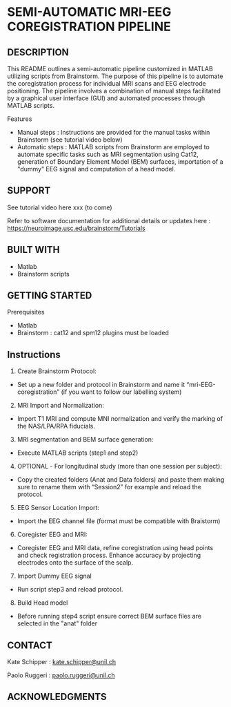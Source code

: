 # SEMI-AUTOMATIC MRI-EEG COREGISTRATION PIPELINE

## DESCRIPTION 
This README outlines a semi-automatic pipeline customized in MATLAB utilizing scripts from Brainstorm. The purpose of this pipeline is to automate the coregistration process for individual MRI scans and EEG electrode positioning. The pipeline involves a combination of manual steps facilitated by a graphical user interface (GUI) and automated processes through MATLAB scripts.

Features 
-	Manual steps : Instructions are provided for the manual tasks within Brainstorm (see tutorial video below)
-	Automatic steps : MATLAB scripts from Brainstorm are employed to automate specific tasks such as MRI segmentation using Cat12, generation of Boundary Element Model (BEM) surfaces, importation of a "dummy" EEG signal and computation of a head model. 

## SUPPORT 
See tutorial video here xxx (to come)

Refer to software documentation for additional details or updates here : https://neuroimage.usc.edu/brainstorm/Tutorials

## BUILT WITH
-	Matlab
-	Brainstorm scripts

## GETTING STARTED
Prerequisites 
-	Matlab
-	Brainstorm : cat12 and spm12 plugins must be loaded 

## Instructions
1.	Create Brainstorm Protocol:
-	Set up a new folder and protocol in Brainstorm and name it “mri-EEG-coregistration” (if you want to follow our labelling system)
2.	MRI Import and Normalization:
-	Import T1 MRI and compute MNI normalization and verify the marking of the NAS/LPA/RPA fiducials.
3.	MRI segmentation and  BEM surface generation:
-	Execute MATLAB scripts (step1 and step2) 
4.	OPTIONAL - For longitudinal study (more than one session per subject):
-	Copy the created folders (Anat and Data folders) and paste them making sure to rename them with “Session2” for example and reload the protocol.
5.	EEG Sensor Location Import:
-	Import the EEG channel file (format must be compatible with Braistorm)
6.	Coregister EEG and MRI:
-	Coregister EEG and MRI data, refine coregistration using head points and check registration process. Enhance accuracy by projecting electrodes onto the surface of the scalp.
7.	Import Dummy EEG signal
-	Run script step3 and reload protocol.
8.	Build Head model
-	Before running step4 script ensure correct BEM surface files are selected in the "anat" folder


## CONTACT
Kate Schipper : kate.schipper@unil.ch

Paolo Ruggeri : paolo.ruggeri@unil.ch

## ACKNOWLEDGMENTS
